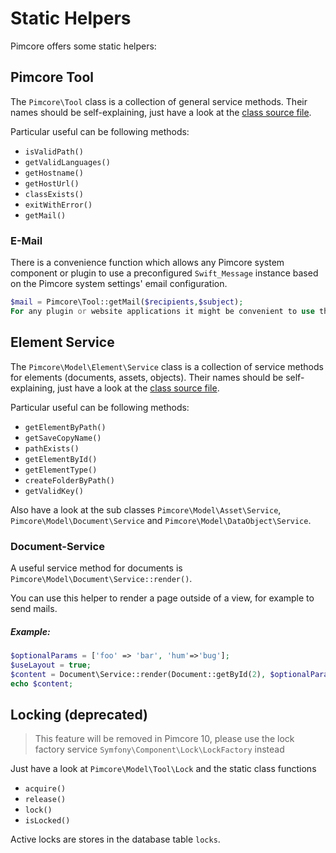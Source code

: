 # Static Helpers

Pimcore offers some static helpers:

## Pimcore Tool
The `Pimcore\Tool` class is a collection of general service methods. Their names should be self-explaining, just have a look at the [class source file](https://github.com/pimcore/pimcore/blob/master/lib/Tool.php).

Particular useful can be following methods:
* `isValidPath()`
* `getValidLanguages()`
* `getHostname()`
* `getHostUrl()`
* `classExists()`
* `exitWithError()`
* `getMail()`

### E-Mail
There is a convenience function which allows any Pimcore system component or plugin to use a 
preconfigured `Swift_Message` instance based on the Pimcore system settings' email configuration.

```php
$mail = Pimcore\Tool::getMail($recipients,$subject);
For any plugin or website applications it might be convenient to use this mail configuration instead of having to care for these settings themselves.
```


## Element Service
The `Pimcore\Model\Element\Service` class is a collection of service methods for elements (documents, assets, objects). 
Their names should be self-explaining, just have a look at the [class source file](https://github.com/pimcore/pimcore/blob/master/models/Element/Service.php). 

Particular useful can be following methods:
* `getElementByPath()`
* `getSaveCopyName()`
* `pathExists()`
* `getElementById()`
* `getElementType()`
* `createFolderByPath()`
* `getValidKey()`


Also have a look at the sub classes `Pimcore\Model\Asset\Service`, `Pimcore\Model\Document\Service` and 
`Pimcore\Model\DataObject\Service`. 


### Document-Service
A useful service method for documents is `Pimcore\Model\Document\Service::render()`. 

You can use this helper to render a page outside of a view, for example to send mails. 

##### Example:
```php
$optionalParams = ['foo' => 'bar', 'hum'=>'bug'];
$useLayout = true;
$content = Document\Service::render(Document::getById(2), $optionalParams, $useLayout);
echo $content;
```

## Locking (deprecated)

> This feature will be removed in Pimcore 10, please use the lock factory service  `Symfony\Component\Lock\LockFactory` instead

Just have a look at `Pimcore\Model\Tool\Lock` and the static class functions 
* `acquire()`
* `release()`
* `lock()`
* `isLocked()`

Active locks are stores in the database table `locks`. 
